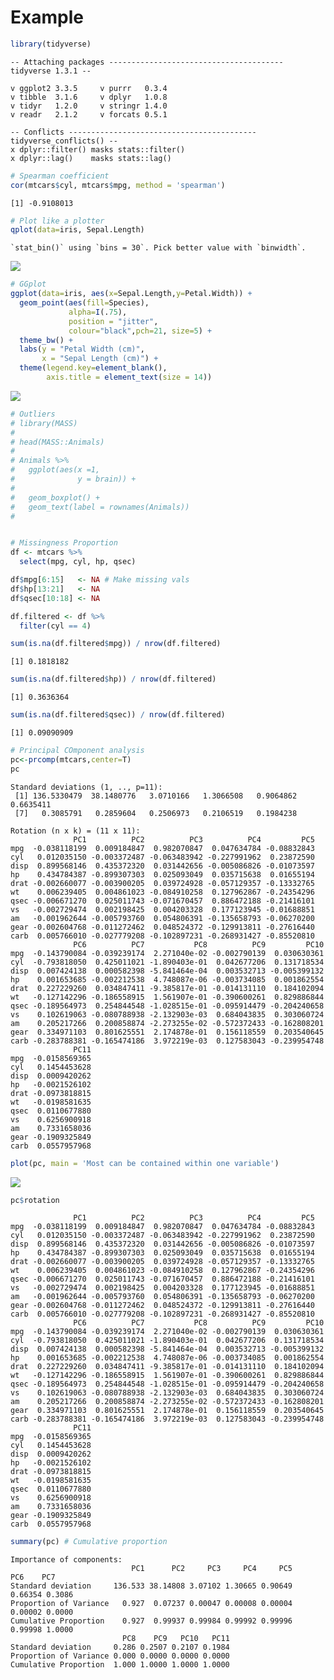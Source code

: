Example
================

``` r
library(tidyverse)
```

    -- Attaching packages --------------------------------------- tidyverse 1.3.1 --

    v ggplot2 3.3.5     v purrr   0.3.4
    v tibble  3.1.6     v dplyr   1.0.8
    v tidyr   1.2.0     v stringr 1.4.0
    v readr   2.1.2     v forcats 0.5.1

    -- Conflicts ------------------------------------------ tidyverse_conflicts() --
    x dplyr::filter() masks stats::filter()
    x dplyr::lag()    masks stats::lag()

``` r
# Spearman coefficient
cor(mtcars$cyl, mtcars$mpg, method = 'spearman')
```

    [1] -0.9108013

``` r
# Plot like a plotter
qplot(data=iris, Sepal.Length)
```

    `stat_bin()` using `bins = 30`. Pick better value with `binwidth`.

![](Example_files/figure-gfm/unnamed-chunk-2-1.png)

``` r
# GGplot
ggplot(data=iris, aes(x=Sepal.Length,y=Petal.Width)) + 
  geom_point(aes(fill=Species), 
             alpha=I(.75),                               
             position = "jitter",                        
             colour="black",pch=21, size=5) +
  theme_bw() +
  labs(y = "Petal Width (cm)",
       x = "Sepal Length (cm)") +
  theme(legend.key=element_blank(),
        axis.title = element_text(size = 14))
```

![](Example_files/figure-gfm/unnamed-chunk-2-2.png)

``` r
# Outliers
# library(MASS)
# 
# head(MASS::Animals)
# 
# Animals %>%
#   ggplot(aes(x =1,
#              y = brain)) +
#   
#   geom_boxplot() +
#   geom_text(label = rownames(Animals))
# 


# Missingness Proportion
df <- mtcars %>%
  select(mpg, cyl, hp, qsec)

df$mpg[6:15]   <- NA # Make missing vals
df$hp[13:21]   <- NA 
df$qsec[10:18] <- NA

df.filtered <- df %>%
  filter(cyl == 4)

sum(is.na(df.filtered$mpg)) / nrow(df.filtered)
```

    [1] 0.1818182

``` r
sum(is.na(df.filtered$hp)) / nrow(df.filtered)
```

    [1] 0.3636364

``` r
sum(is.na(df.filtered$qsec)) / nrow(df.filtered)
```

    [1] 0.09090909

``` r
# Principal COmponent analysis
pc<-prcomp(mtcars,center=T)
pc
```

    Standard deviations (1, .., p=11):
     [1] 136.5330479  38.1480776   3.0710166   1.3066508   0.9064862   0.6635411
     [7]   0.3085791   0.2859604   0.2506973   0.2106519   0.1984238

    Rotation (n x k) = (11 x 11):
                  PC1          PC2          PC3          PC4         PC5
    mpg  -0.038118199  0.009184847  0.982070847  0.047634784 -0.08832843
    cyl   0.012035150 -0.003372487 -0.063483942 -0.227991962  0.23872590
    disp  0.899568146  0.435372320  0.031442656 -0.005086826 -0.01073597
    hp    0.434784387 -0.899307303  0.025093049  0.035715638  0.01655194
    drat -0.002660077 -0.003900205  0.039724928 -0.057129357 -0.13332765
    wt    0.006239405  0.004861023 -0.084910258  0.127962867 -0.24354296
    qsec -0.006671270  0.025011743 -0.071670457  0.886472188 -0.21416101
    vs   -0.002729474  0.002198425  0.004203328  0.177123945 -0.01688851
    am   -0.001962644 -0.005793760  0.054806391 -0.135658793 -0.06270200
    gear -0.002604768 -0.011272462  0.048524372 -0.129913811 -0.27616440
    carb  0.005766010 -0.027779208 -0.102897231 -0.268931427 -0.85520810
                  PC6          PC7           PC8          PC9         PC10
    mpg  -0.143790084 -0.039239174  2.271040e-02 -0.002790139  0.030630361
    cyl  -0.793818050  0.425011021 -1.890403e-01  0.042677206  0.131718534
    disp  0.007424138  0.000582398 -5.841464e-04  0.003532713 -0.005399132
    hp    0.001653685 -0.002212538  4.748087e-06 -0.003734085  0.001862554
    drat  0.227229260  0.034847411 -9.385817e-01 -0.014131110  0.184102094
    wt   -0.127142296 -0.186558915  1.561907e-01 -0.390600261  0.829886844
    qsec -0.189564973  0.254844548 -1.028515e-01 -0.095914479 -0.204240658
    vs    0.102619063 -0.080788938 -2.132903e-03  0.684043835  0.303060724
    am    0.205217266  0.200858874 -2.273255e-02 -0.572372433 -0.162808201
    gear  0.334971103  0.801625551  2.174878e-01  0.156118559  0.203540645
    carb -0.283788381 -0.165474186  3.972219e-03  0.127583043 -0.239954748
                  PC11
    mpg  -0.0158569365
    cyl   0.1454453628
    disp  0.0009420262
    hp   -0.0021526102
    drat -0.0973818815
    wt   -0.0198581635
    qsec  0.0110677880
    vs    0.6256900918
    am    0.7331658036
    gear -0.1909325849
    carb  0.0557957968

``` r
plot(pc, main = 'Most can be contained within one variable')
```

![](Example_files/figure-gfm/unnamed-chunk-2-3.png)

``` r
pc$rotation
```

                  PC1          PC2          PC3          PC4         PC5
    mpg  -0.038118199  0.009184847  0.982070847  0.047634784 -0.08832843
    cyl   0.012035150 -0.003372487 -0.063483942 -0.227991962  0.23872590
    disp  0.899568146  0.435372320  0.031442656 -0.005086826 -0.01073597
    hp    0.434784387 -0.899307303  0.025093049  0.035715638  0.01655194
    drat -0.002660077 -0.003900205  0.039724928 -0.057129357 -0.13332765
    wt    0.006239405  0.004861023 -0.084910258  0.127962867 -0.24354296
    qsec -0.006671270  0.025011743 -0.071670457  0.886472188 -0.21416101
    vs   -0.002729474  0.002198425  0.004203328  0.177123945 -0.01688851
    am   -0.001962644 -0.005793760  0.054806391 -0.135658793 -0.06270200
    gear -0.002604768 -0.011272462  0.048524372 -0.129913811 -0.27616440
    carb  0.005766010 -0.027779208 -0.102897231 -0.268931427 -0.85520810
                  PC6          PC7           PC8          PC9         PC10
    mpg  -0.143790084 -0.039239174  2.271040e-02 -0.002790139  0.030630361
    cyl  -0.793818050  0.425011021 -1.890403e-01  0.042677206  0.131718534
    disp  0.007424138  0.000582398 -5.841464e-04  0.003532713 -0.005399132
    hp    0.001653685 -0.002212538  4.748087e-06 -0.003734085  0.001862554
    drat  0.227229260  0.034847411 -9.385817e-01 -0.014131110  0.184102094
    wt   -0.127142296 -0.186558915  1.561907e-01 -0.390600261  0.829886844
    qsec -0.189564973  0.254844548 -1.028515e-01 -0.095914479 -0.204240658
    vs    0.102619063 -0.080788938 -2.132903e-03  0.684043835  0.303060724
    am    0.205217266  0.200858874 -2.273255e-02 -0.572372433 -0.162808201
    gear  0.334971103  0.801625551  2.174878e-01  0.156118559  0.203540645
    carb -0.283788381 -0.165474186  3.972219e-03  0.127583043 -0.239954748
                  PC11
    mpg  -0.0158569365
    cyl   0.1454453628
    disp  0.0009420262
    hp   -0.0021526102
    drat -0.0973818815
    wt   -0.0198581635
    qsec  0.0110677880
    vs    0.6256900918
    am    0.7331658036
    gear -0.1909325849
    carb  0.0557957968

``` r
summary(pc) # Cumulative proportion
```

    Importance of components:
                               PC1      PC2     PC3     PC4     PC5     PC6    PC7
    Standard deviation     136.533 38.14808 3.07102 1.30665 0.90649 0.66354 0.3086
    Proportion of Variance   0.927  0.07237 0.00047 0.00008 0.00004 0.00002 0.0000
    Cumulative Proportion    0.927  0.99937 0.99984 0.99992 0.99996 0.99998 1.0000
                             PC8    PC9   PC10   PC11
    Standard deviation     0.286 0.2507 0.2107 0.1984
    Proportion of Variance 0.000 0.0000 0.0000 0.0000
    Cumulative Proportion  1.000 1.0000 1.0000 1.0000

